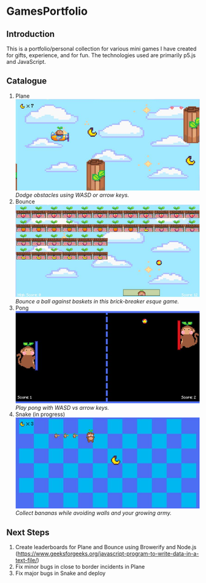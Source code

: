 # GamesPortfolio
## Introduction
This is a portfolio/personal collection for various mini games I have created for gifts, experience, and for fun. The technologies used are primarily p5.js and JavaScript.
## Catalogue
1. Plane  
![Screenshot from Plane](https://github.com/mandyschen/GamesPortfolio/blob/main/screenshots/plane.jpg)  
*Dodge obstacles using WASD or arrow keys.*
2. Bounce  
![Screenshot from Plane](https://github.com/mandyschen/GamesPortfolio/blob/main/screenshots/bounce.jpg)  
*Bounce a ball against baskets in this brick-breaker esque game.*
3. Pong  
![Screenshot from Plane](https://github.com/mandyschen/GamesPortfolio/blob/main/screenshots/pong.jpg)   
*Play pong with WASD vs arrow keys.*
4. Snake (in progress)  
![Screenshot from Plane](https://github.com/mandyschen/GamesPortfolio/blob/main/screenshots/snake.jpg)  
*Collect bananas while avoiding walls and your growing army.*
## Next Steps
1. Create leaderboards for Plane and Bounce using Browerify and Node.js (https://www.geeksforgeeks.org/javascript-program-to-write-data-in-a-text-file/)
2. Fix minor bugs in close to border incidents in Plane
3. Fix major bugs in Snake and deploy
